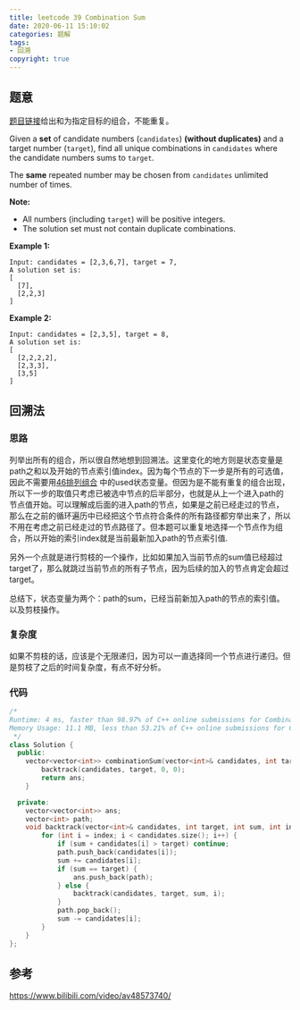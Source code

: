 ```yaml
---
title: leetcode 39 Combination Sum
date: 2020-06-11 15:10:02
categories: 题解
tags:
- 回溯
copyright: true
---
```


## 题意

[题目链接](https://leetcode.com/problems/combination-sum/)给出和为指定目标的组合，不能重复。

Given a **set** of candidate numbers (`candidates`) **(without duplicates)** and a target number (`target`), find all unique combinations in `candidates` where the candidate numbers sums to `target`.

The **same** repeated number may be chosen from `candidates` unlimited number of times.

**Note:**

- All numbers (including `target`) will be positive integers.
- The solution set must not contain duplicate combinations.

**Example 1:**

```
Input: candidates = [2,3,6,7], target = 7,
A solution set is:
[
  [7],
  [2,2,3]
]
```

**Example 2:**

```
Input: candidates = [2,3,5], target = 8,
A solution set is:
[
  [2,2,2,2],
  [2,3,3],
  [3,5]
]
```

## 回溯法

### 思路

列举出所有的组合，所以很自然地想到回溯法。这里变化的地方则是状态变量是path之和以及开始的节点索引值index。因为每个节点的下一步是所有的可选值，因此不需要用[46排列组合](https://bravey.github.io/2020-05-29-leetcode-46-Permutations.html) 中的used状态变量。但因为是不能有重复的组合出现，所以下一步的取值只考虑已被选中节点的后半部分，也就是从上一个进入path的节点值开始。可以理解成后面的进入path的节点，如果是之前已经走过的节点，那么在之前的循环遍历中已经把这个节点符合条件的所有路径都穷举出来了，所以不用在考虑之前已经走过的节点路径了。但本题可以重复地选择一个节点作为组合，所以开始的索引index就是当前最新加入path的节点索引值.

另外一个点就是进行剪枝的一个操作，比如如果加入当前节点的sum值已经超过target了，那么就跳过当前节点的所有子节点，因为后续的加入的节点肯定会超过target。

总结下，状态变量为两个：path的sum，已经当前新加入path的节点的索引值。以及剪枝操作。

### 复杂度

如果不剪枝的话，应该是个无限递归，因为可以一直选择同一个节点进行递归。但是剪枝了之后的时间复杂度，有点不好分析。

### 代码

```cc
/*
Runtime: 4 ms, faster than 98.97% of C++ online submissions for Combination Sum.
Memory Usage: 11.1 MB, less than 53.21% of C++ online submissions for Combination Sum.
 */
class Solution {
  public:
    vector<vector<int>> combinationSum(vector<int>& candidates, int target) {
        backtrack(candidates, target, 0, 0);
        return ans;
    }

  private:
    vector<vector<int>> ans;
    vector<int> path;
    void backtrack(vector<int>& candidates, int target, int sum, int index) {
        for (int i = index; i < candidates.size(); i++) {
            if (sum + candidates[i] > target) continue;
            path.push_back(candidates[i]);
            sum += candidates[i];
            if (sum == target) {
                ans.push_back(path);
            } else {
                backtrack(candidates, target, sum, i);
            }
            path.pop_back();
            sum -= candidates[i];
        }
    }
};
```

## 参考

https://www.bilibili.com/video/av48573740/